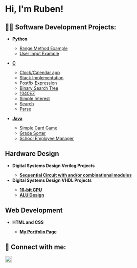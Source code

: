 <h1>Hi, I'm Ruben! </h1>

<h2>👨‍💻 Software Development Projects:</h2>

- <b>[Python](https://github.com/Ruben-F-Ramirez/Python-Projects)</b>
  - [Range Method Example](https://github.com/Ruben-F-Ramirez/range-method)
  - [User Input Example](https://github.com/Ruben-F-Ramirez/User-Input-Example)
 
- <b>[C](https://github.com/Ruben-F-Ramirez/C-Projects)</b>
  - [Clock/Calendar app](https://github.com/Ruben-F-Ramirez/alarm-clock)
  - [Stack Implementation](https://github.com/Ruben-F-Ramirez/C-Stack)
  - [Postfix Expression](https://github.com/Ruben-F-Ramirez/Postfix-Expressions)
  - [Binary Search Tree](https://github.com/Ruben-F-Ramirez/Binary-Search-Tree)
  - [1040EZ](https://github.com/Ruben-F-Ramirez/1040EZ-C)
  - [Simple Interest](https://github.com/Ruben-F-Ramirez/Simple-Interest)
  - [Search](https://github.com/Ruben-F-Ramirez/Search)
  - [Parse](https://github.com/Ruben-F-Ramirez/Parse)

- <b>[Java](https://github.com/Ruben-F-Ramirez/Java-Projects)</b>
  - [Simple Card Game](https://github.com/Ruben-F-Ramirez/Java-card-game)
  - [Grade Sorter](https://github.com/Ruben-F-Ramirez/Java-Grade-Sorter)
  - [School Employee Manager](https://github.com/Ruben-F-Ramirez/Class-Manager)


<h2> Hardware Design </h2>

- <b> Digital Systems Design Verilog Projects <b>
    - [Sequential Circuit with and/or combinational modules](https://github.com/Ruben-F-Ramirez/Seq_and_or)
- <b> Digital Systems Design VHDL Projects <b>
    - [16-bit CPU](https://github.com/Ruben-F-Ramirez/CPU-Design)
    - [ALU Design](https://github.com/Ruben-F-Ramirez/ALU-Design)
<h2> Web Development </h2>

- <b> HTML and CSS <b>
  - [My Portfolio Page](https://github.com/Ruben-F-Ramirez/My-Portfolio)

<h2> 🤳 Connect with me:</h2>

<!--[<img align="left" alt="JoshMadakor | YouTube" width="22px" src="https://cdn.jsdelivr.net/npm/simple-icons@v3/icons/youtube.svg" />][youtube]
[<img align="left" alt="JoshMadakor | Twitter" width="22px" src="https://cdn.jsdelivr.net/npm/simple-icons@v3/icons/twitter.svg" />][twitter]
[<img align="left" alt="JoshMadakor | Instagram" width="22px" src="https://cdn.jsdelivr.net/npm/simple-icons@v3/icons/instagram.svg" />][instagram]

-->
[<img align="left" alt="JoshMadakor | LinkedIn" width="22px" src="https://cdn.jsdelivr.net/npm/simple-icons@v3/icons/linkedin.svg" />][linkedin]

<!--[twitter]: https://twitter.com/joshmadakor
[youtube]: https://www.youtube.com/c/joshmadakor
[instagram]: https://www.instagram.com/joshmadakor/ -->
[linkedin]: https://linkedin.com/in/ruben-french-ramirez


